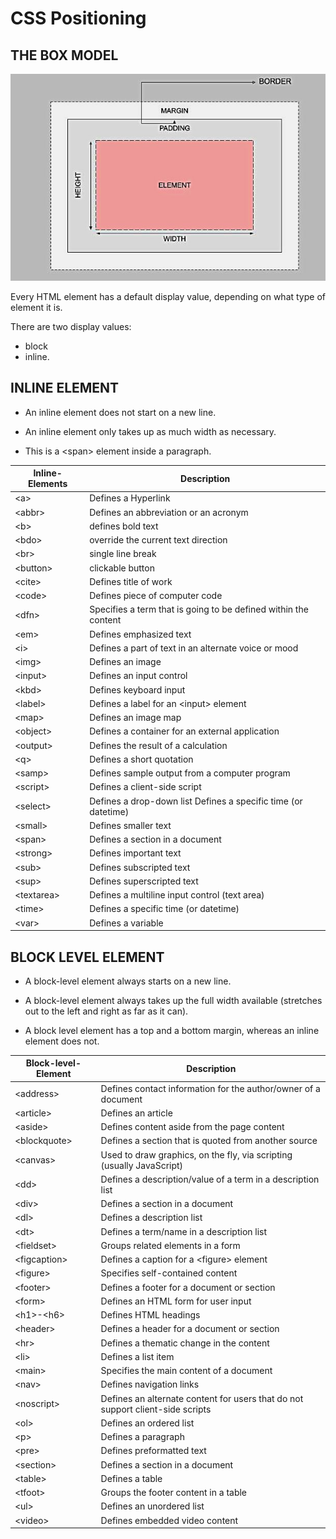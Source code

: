 # CSS Positioning

## THE BOX MODEL

![layout](../Assets/layout1.jpg)

Every HTML element has a default display value, depending on what type of element it is.

There are two display values:

- block
- inline.

## INLINE ELEMENT

- An inline element does not start on a new line.

- An inline element only takes up as much width as necessary.

- This is a <span\> element inside a paragraph.

| Inline-Elements | Description                                                     |
| --------------- | --------------------------------------------------------------- |
| <a\>            | Defines a Hyperlink                                             |
| <abbr\>         | Defines an abbreviation or an acronym                           |
| <b\>            | defines bold text                                               |
| <bdo\>          | override the current text direction                             |
| <br\>           | single line break                                               |
| <button\>       | clickable button                                                |
| <cite\>         | Defines title of work                                           |
| <code\>         | Defines piece of computer code                                  |
| <dfn\>          | Specifies a term that is going to be defined within the content |
| <em\>           | Defines emphasized text                                         |
| <i\>            | Defines a part of text in an alternate voice or mood            |
| <img\>          | Defines an image                                                |
| <input\>        | Defines an input control                                        |
| <kbd\>          | Defines keyboard input                                          |
| <label\>        | Defines a label for an <input\> element                         |
| <map\>          | Defines an image map                                            |
| <object\>       | Defines a container for an external application                 |
| <output\>       | Defines the result of a calculation                             |
| <q\>            | Defines a short quotation                                       |
| <samp\>         | Defines sample output from a computer program                   |
| <script\>       | Defines a client-side script                                    |
| <select\>       | Defines a drop-down list Defines a specific time (or datetime)  |
| <small\>        | Defines smaller text                                            |
| <span\>         | Defines a section in a document                                 |
| <strong\>       | Defines important text                                          |
| <sub\>          | Defines subscripted text                                        |
| <sup\>          | Defines superscripted text                                      |
| <textarea\>     | Defines a multiline input control (text area)                   |
| <time\>         | Defines a specific time (or datetime)                           |
| <var\>          | Defines a variable                                              |

## BLOCK LEVEL ELEMENT

- A block-level element always starts on a new line.

- A block-level element always takes up the full width available (stretches out to the left and right as far as it can).

- A block level element has a top and a bottom margin, whereas an inline element does not.

| Block-level-Element | Description                                                                    |
| ------------------- | ------------------------------------------------------------------------------ |
| <address\>          | Defines contact information for the author/owner of a document                 |
| <article\>          | Defines an article                                                             |
| <aside\>            | Defines content aside from the page content                                    |
| <blockquote\>       | Defines a section that is quoted from another source                           |
| <canvas\>           | Used to draw graphics, on the fly, via scripting (usually JavaScript)          |
| <dd\>               | Defines a description/value of a term in a description list                    |
| <div\>              | Defines a section in a document                                                |
| <dl\>               | Defines a description list                                                     |
| <dt\>               | Defines a term/name in a description list                                      |
| <fieldset\>         | Groups related elements in a form                                              |
| <figcaption\>       | Defines a caption for a <figure\> element                                      |
| <figure\>           | Specifies self-contained content                                               |
| <footer\>           | Defines a footer for a document or section                                     |
| <form\>             | Defines an HTML form for user input                                            |
| <h1\>-<h6\>         | Defines HTML headings                                                          |
| <header\>           | Defines a header for a document or section                                     |
| <hr\>               | Defines a thematic change in the content                                       |
| <li\>               | Defines a list item                                                            |
| <main\>             | Specifies the main content of a document                                       |
| <nav\>              | Defines navigation links                                                       |
| <noscript\>         | Defines an alternate content for users that do not support client-side scripts |
| <ol\>               | Defines an ordered list                                                        |
| <p\>                | Defines a paragraph                                                            |
| <pre\>              | Defines preformatted text                                                      |
| <section\>          | Defines a section in a document                                                |
| <table\>            | Defines a table                                                                |
| <tfoot\>            | Groups the footer content in a table                                           |
| <ul\>               | Defines an unordered list                                                      |
| <video\>            | Defines embedded video content                                                 |
